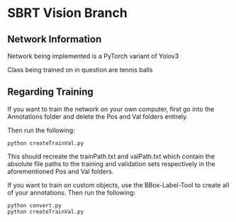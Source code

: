 # SBRT Vision Branch

## Network Information
Network being implemented is a PyTorch variant of Yolov3

Class being trained on in question are tennis balls

## Regarding Training
If you want to train the network on your own computer, first go into the Annotations folder
and delete the Pos and Val folders entirely. 

Then run the following:

```
python createTrainVal.py
```

This should recreate the trainPath.txt and valPath.txt which contain the absolute file paths to the training and validation
sets respectively in the aforementioned Pos and Val folders.

If you want to train on custom objects, use the BBox-Label-Tool to create all of your annotations. Then run the following:

```
python convert.py
python createTrainVal.py
```
